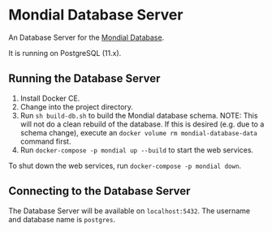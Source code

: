 # Mondial Database Server

An Database Server for the [Mondial Database](https://www.dbis.informatik.uni-goettingen.de/Mondial/).

It is running on PostgreSQL (11.x).

## Running the Database Server 

1. Install Docker CE.
2. Change into the project directory.
3. Run `sh build-db.sh` to build the Mondial database schema.
   NOTE: This will not do a clean rebuild of the database. If this is desired (e.g. due to a schema change), execute
   an `docker volume rm mondial-database-data` command first.
4. Run `docker-compose -p mondial up --build` to start the web services.

To shut down the web services, run `docker-compose -p mondial down`.

## Connecting to the Database Server

The Database Server will be available on `localhost:5432`. The username and database name is `postgres`.
